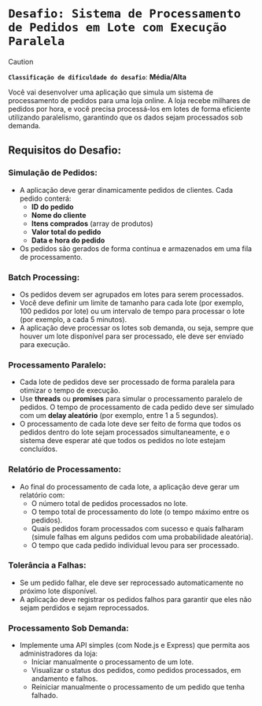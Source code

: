 # `Desafio: Sistema de Processamento de Pedidos em Lote com Execução Paralela`
> [!CAUTION]
> **`Classificação de dificuldade do desafio`**: **Média/Alta**

Você vai desenvolver uma aplicação que simula um sistema de processamento de pedidos para uma loja online. A loja recebe milhares de pedidos por hora, e você precisa processá-los em lotes de forma eficiente utilizando paralelismo, garantindo que os dados sejam processados sob demanda.

## Requisitos do Desafio:

### Simulação de Pedidos:
- A aplicação deve gerar dinamicamente pedidos de clientes. Cada pedido conterá:
  - **ID do pedido**
  - **Nome do cliente**
  - **Itens comprados** (array de produtos)
  - **Valor total do pedido**
  - **Data e hora do pedido**
- Os pedidos são gerados de forma contínua e armazenados em uma fila de processamento.

### Batch Processing:
- Os pedidos devem ser agrupados em lotes para serem processados.
- Você deve definir um limite de tamanho para cada lote (por exemplo, 100 pedidos por lote) ou um intervalo de tempo para processar o lote (por exemplo, a cada 5 minutos).
- A aplicação deve processar os lotes sob demanda, ou seja, sempre que houver um lote disponível para ser processado, ele deve ser enviado para execução.

### Processamento Paralelo:
- Cada lote de pedidos deve ser processado de forma paralela para otimizar o tempo de execução.
- Use **threads** ou **promises** para simular o processamento paralelo de pedidos. O tempo de processamento de cada pedido deve ser simulado com um **delay aleatório** (por exemplo, entre 1 a 5 segundos).
- O processamento de cada lote deve ser feito de forma que todos os pedidos dentro do lote sejam processados simultaneamente, e o sistema deve esperar até que todos os pedidos no lote estejam concluídos.

### Relatório de Processamento:
- Ao final do processamento de cada lote, a aplicação deve gerar um relatório com:
  - O número total de pedidos processados no lote.
  - O tempo total de processamento do lote (o tempo máximo entre os pedidos).
  - Quais pedidos foram processados com sucesso e quais falharam (simule falhas em alguns pedidos com uma probabilidade aleatória).
  - O tempo que cada pedido individual levou para ser processado.

### Tolerância a Falhas:
- Se um pedido falhar, ele deve ser reprocessado automaticamente no próximo lote disponível.
- A aplicação deve registrar os pedidos falhos para garantir que eles não sejam perdidos e sejam reprocessados.

### Processamento Sob Demanda:
- Implemente uma API simples (com Node.js e Express) que permita aos administradores da loja:
  - Iniciar manualmente o processamento de um lote.
  - Visualizar o status dos pedidos, como pedidos processados, em andamento e falhos.
  - Reiniciar manualmente o processamento de um pedido que tenha falhado.
